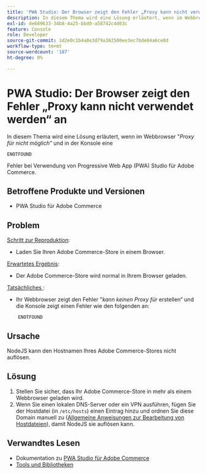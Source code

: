 ```yaml
---
title: 'PWA Studio: Der Browser zeigt den Fehler „Proxy kann nicht verwendet werden“ an'
description: In diesem Thema wird eine Lösung erläutert, wenn im Webbrowser "*Kein Proxy für*" angezeigt wird und in der Konsole eine
exl-id: de689633-34b8-4a25-bbd0-a58742c4d03c
feature: Console
role: Developer
source-git-commit: 1d2e0c1b4a8e3d79a362500ee3ec7bde84a6ce0d
workflow-type: tm+mt
source-wordcount: '187'
ht-degree: 0%

---
```


# PWA Studio: Der Browser zeigt den Fehler „Proxy kann nicht verwendet werden“ an

In diesem Thema wird eine Lösung erläutert, wenn im Webbrowser &quot;*Proxy für nicht möglich“* und in der Konsole eine

```
ENOTFOUND
```

Fehler bei Verwendung von Progressive Web App (PWA) Studio für Adobe Commerce.

## Betroffene Produkte und Versionen

* PWA Studio für Adobe Commerce

## Problem

<u>Schritt zur Reproduktion</u>:

* Laden Sie Ihren Adobe Commerce-Store in einem Browser.

<u>Erwartetes Ergebnis</u>:

* Der Adobe Commerce-Store wird normal in Ihrem Browser geladen.

<u>Tatsächliches </u>:

* Ihr Webbrowser zeigt den Fehler &quot;*kann keinen Proxy für* erstellen“ und die Konsole zeigt einen Fehler wie den folgenden an:

```
    ENOTFOUND
```


## Ursache

NodeJS kann den Hostnamen Ihres Adobe Commerce-Stores nicht auflösen.

## Lösung

1. Stellen Sie sicher, dass Ihr Adobe Commerce-Store in mehr als einem Webbrowser geladen wird.
1. Wenn Sie einen lokalen DNS-Server oder ein VPN ausführen, fügen Sie der Hostdatei (in `/etc/hosts`) einen Eintrag hinzu und ordnen Sie diese Domain manuell zu ([Allgemeine Anweisungen zur Bearbeitung von Hostdateien](https://linuxize.com/post/how-to-edit-your-hosts-file/)), damit NodeJS sie auflösen kann.

## Verwandtes Lesen

* Dokumentation zu [PWA Studio für Adobe Commerce](https://magento.github.io/pwa-studio/)
* [Tools und Bibliotheken](https://magento.github.io/pwa-studio/technologies/tools-libraries/)
